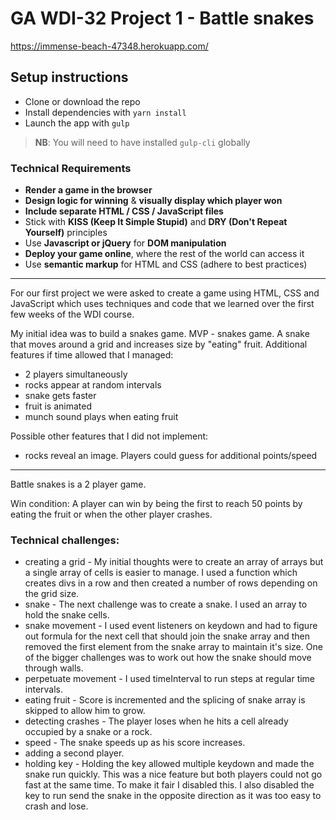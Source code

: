 
# GA WDI-32 Project 1 - Battle snakes

https://immense-beach-47348.herokuapp.com/

## Setup instructions

- Clone or download the repo
- Install dependencies with `yarn install`
- Launch the app with `gulp`

>**NB**: You will need to have installed `gulp-cli` globally


### Technical Requirements

* **Render a game in the browser**
* **Design logic for winning** & **visually display which player won**
* **Include separate HTML / CSS / JavaScript files**
* Stick with **KISS (Keep It Simple Stupid)** and **DRY (Don't Repeat Yourself)** principles
* Use **Javascript or jQuery** for **DOM manipulation**
* **Deploy your game online**, where the rest of the world can access it
* Use **semantic markup** for HTML and CSS (adhere to best practices)

---
For our first project we were asked to create a game using HTML, CSS and JavaScript which uses techniques and code that we learned over the first few weeks of the WDI course.

My initial idea was to build a snakes game.
MVP - snakes game. A snake that moves around a grid and increases size by "eating" fruit.
Additional features if time allowed that I managed:
  - 2 players simultaneously
  - rocks appear at random intervals
  - snake gets faster
  - fruit is animated
  - munch sound plays when eating fruit

Possible other features that I did not implement:
  - rocks reveal an image. Players could guess for additional points/speed

---
Battle snakes is a 2 player game.

Win condition: A player can win by being the first to reach 50 points by eating the fruit or when the other player crashes.

### Technical challenges:
  - creating a grid - My initial thoughts were to create an array of arrays but a single array of cells is easier to manage. I used a function which creates divs in a row and then created a number of rows depending on the grid size.
  - snake - The next challenge was to create a snake. I used an array to hold the snake cells.
  - snake movement - I used event listeners on keydown and had to figure out formula for the next cell that should join the snake array and then removed the first element from the snake array to maintain it's size. One of the bigger challenges was to work out how the snake should move through walls.
  - perpetuate movement - I used timeInterval to run steps at regular time intervals.
  - eating fruit - Score is incremented and the splicing of snake array is skipped to allow him to grow.
  - detecting crashes - The player loses when he hits a cell already occupied by a snake or a rock.
  - speed - The snake speeds up as his score increases.
  - adding a second player.
  - holding key - Holding the key allowed multiple keydown and made the snake run quickly. This was a nice feature but both players could not go fast at the same time. To make it fair I disabled this. I also disabled the key to run send the snake in the opposite direction as it was too easy to crash and lose.
